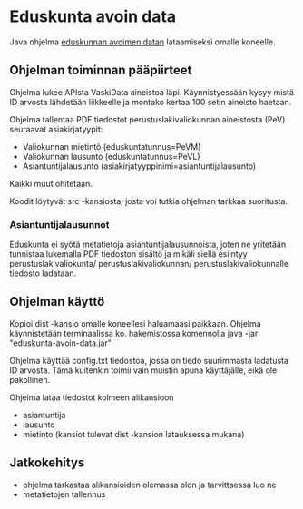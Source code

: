 # Eduskunta avoin data
Java ohjelma [eduskunnan avoimen datan](http://avoindata.eduskunta.fi/) lataamiseksi omalle koneelle.

## Ohjelman toiminnan pääpiirteet
Ohjelma lukee APIsta VaskiData aineistoa läpi. Käynnistyessään kysyy mistä ID arvosta lähdetään liikkeelle ja montako kertaa 100 setin aineisto haetaan. 

Ohjelma tallentaa PDF tiedostot perustuslakivaliokunnan aineistosta (PeV) seuraavat asiakirjatyypit:
- Valiokunnan mietintö (eduskuntatunnus=PeVM)
- Valiokunnan lausunto (eduskuntatunnus=PeVL)
- Asiantuntijalausunto (asiakirjatyyppinimi=asiantuntijalausunto)

Kaikki muut ohitetaan. 

Koodit löytyvät src -kansiosta, josta voi tutkia ohjelman tarkkaa suoritusta. 

### Asiantuntijalausunnot
Eduskunta ei syötä metatietoja asiantuntijalausunnoista, joten ne yritetään tunnistaa lukemalla PDF tiedoston sisältö ja mikäli siellä esiintyy perustuslakivaliokunta/ perustuslakivaliokunnan/ perustuslakivaliokunnalle tiedosto ladataan. 

## Ohjelman käyttö
Kopioi dist -kansio omalle koneellesi haluamaasi paikkaan. 
Ohjelma käynnistetään terminaalissa ko. hakemistossa komennolla
java -jar "eduskunta-avoin-data.jar" 

Ohjelma käyttää config.txt tiedostoa, jossa on tiedo suurimmasta ladatusta ID arvosta. Tämä kuitenkin toimii vain muistin apuna käyttäjälle, eikä ole pakollinen. 

Ohjelma lataa tiedostot kolmeen alikansioon
- asiantuntija
- lausunto 
- mietinto
(kansiot tulevat dist -kansion latauksessa mukana)

## Jatkokehitys
- ohjelma tarkastaa alikansioiden olemassa olon ja tarvittaessa luo ne
- metatietojen tallennus


